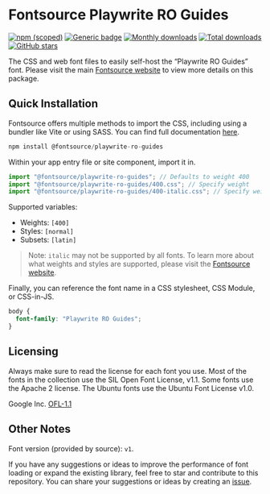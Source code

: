 # Fontsource Playwrite RO Guides

[![npm (scoped)](https://img.shields.io/npm/v/@fontsource/playwrite-ro-guides?color=brightgreen)](https://www.npmjs.com/package/@fontsource/playwrite-ro-guides) [![Generic badge](https://img.shields.io/badge/fontsource-passing-brightgreen)](https://github.com/fontsource/fontsource) [![Monthly downloads](https://badgen.net/npm/dm/@fontsource/playwrite-ro-guides)](https://github.com/fontsource/fontsource) [![Total downloads](https://badgen.net/npm/dt/@fontsource/playwrite-ro-guides)](https://github.com/fontsource/fontsource) [![GitHub stars](https://img.shields.io/github/stars/fontsource/fontsource.svg?style=social&label=Star)](https://github.com/fontsource/fontsource/stargazers)

The CSS and web font files to easily self-host the “Playwrite RO Guides” font. Please visit the main [Fontsource website](https://fontsource.org/fonts/playwrite-ro-guides) to view more details on this package.

## Quick Installation

Fontsource offers multiple methods to import the CSS, including using a bundler like Vite or using SASS. You can find full documentation [here](https://fontsource.org/docs/getting-started/introduction).

```javascript
npm install @fontsource/playwrite-ro-guides
```

Within your app entry file or site component, import it in.

```javascript
import "@fontsource/playwrite-ro-guides"; // Defaults to weight 400
import "@fontsource/playwrite-ro-guides/400.css"; // Specify weight
import "@fontsource/playwrite-ro-guides/400-italic.css"; // Specify weight and style
```

Supported variables:
- Weights: `[400]`
- Styles: `[normal]`
- Subsets: `[latin]`

> Note: `italic` may not be supported by all fonts. To learn more about what weights and styles are supported, please visit the [Fontsource website](https://fontsource.org/fonts/playwrite-ro-guides).

Finally, you can reference the font name in a CSS stylesheet, CSS Module, or CSS-in-JS.

```css
body {
  font-family: "Playwrite RO Guides";
}
```

## Licensing
Always make sure to read the license for each font you use. Most of the fonts in the collection use the SIL Open Font License, v1.1. Some fonts use the Apache 2 license. The Ubuntu fonts use the Ubuntu Font License v1.0.

Google Inc.
[OFL-1.1](http://scripts.sil.org/OFL)

## Other Notes
Font version (provided by source): `v1`.

If you have any suggestions or ideas to improve the performance of font loading or expand the existing library, feel free to star and contribute to this repository. You can share your suggestions or ideas by creating an [issue](https://github.com/fontsource/fontsource/issues).